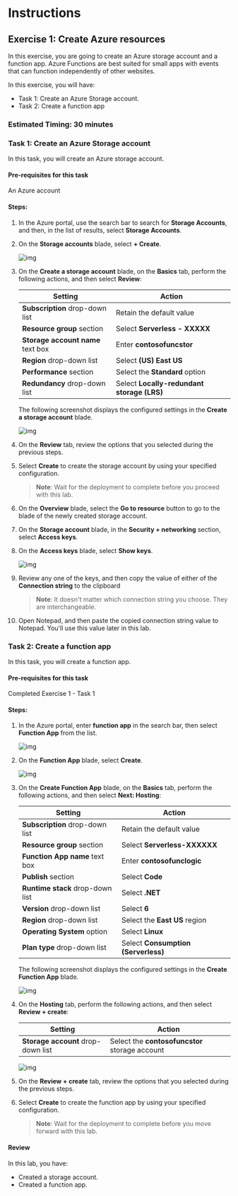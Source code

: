 # Instructions

## Exercise 1: Create Azure resources

In this exercise, you are going to create an Azure storage account and a function app. Azure Functions are best suited for small apps with events that can function independently of other websites.

In this exercise, you will have:

  + Task 1: Create an Azure Storage account.
  + Task 2: Create a function app

### Estimated Timing: 30 minutes

### Task 1: Create an Azure Storage account

In this task, you will create an Azure storage account.

#### Pre-requisites for this task

An Azure account

#### Steps:

1. In the Azure portal, use the search bar to search for **Storage Accounts**, and then, in the list of results, select **Storage Accounts**.

1. On the **Storage accounts** blade, select **+ Create**.

    ![img](../media/servl1.png)

1. On the **Create a storage account** blade, on the **Basics** tab, perform the following actions, and then select **Review**:

    | Setting | Action |
    | -- | -- |
    | **Subscription** drop-down list | Retain the default value |
    | **Resource group** section | Select **Serverless - XXXXX** |
    | **Storage account name** text box | Enter **contosofuncstor** |
    | **Region** drop-down list | Select **(US) East US** |
    | **Performance** section | Select the **Standard** option |
    | **Redundancy** drop-down list | Select **Locally-redundant storage (LRS)** |

    The following screenshot displays the configured settings in the **Create a storage account** blade.

    ![img](../media/servl2.png)   

1. On the **Review** tab, review the options that you selected during the previous steps.

1. Select **Create** to create the storage account by using your specified configuration.

    > **Note**: Wait for the deployment to complete before you proceed with this lab.

1. On the **Overview** blade, select the **Go to resource** button to go to the blade of the newly created storage account.

1. On the **Storage account** blade, in the **Security + networking** section, select **Access keys**.

1. On the **Access keys** blade, select **Show keys**.

    ![img](../media/servl3.png) 

1. Review any one of the keys, and then copy the value of either of the **Connection string** to the clipboard

     > **Note**: It doesn't matter which connection string you choose. They are interchangeable.

1. Open Notepad, and then paste the copied connection string value to Notepad. You'll use this value later in this lab.


### Task 2: Create a function app

In this task, you will create a function app.

#### Pre-requisites for this task

Completed Exercise 1 - Task 1

#### Steps:

1. In the Azure portal, enter **function app** in the search bar, then select **Function App** from the list.

    ![img](../media/servl4.png) 

1. On the **Function App** blade, select **Create**.

    ![img](../media/servl5.png) 

1. On the **Create Function App** blade, on the **Basics** tab, perform the following actions, and then select **Next: Hosting**:

    | Setting | Action |
    | -- | -- |
    | **Subscription** drop-down list | Retain the default value |
    | **Resource group** section | Select **Serverless-XXXXXX** |
    | **Function App name** text box | Enter **contosofunclogic** |
    | **Publish** section | Select **Code** |
    | **Runtime stack** drop-down list | Select **.NET** |
    | **Version** drop-down list | Select **6** |
    | **Region** drop-down list | Select the **East US** region |
    | **Operating System** option | Select **Linux** |
    | **Plan type** drop-down list | Select **Consumption (Serverless)** |

    The following screenshot displays the configured settings in the **Create Function App** blade.

    ![img](../media/servl6.png)    

1. On the **Hosting** tab, perform the following actions, and then select **Review + create**:

    | Setting | Action |
    | -- | -- |
    | **Storage account** drop-down list | Select the **contosofuncstor** storage account |
    
    ![img](../media/servl7.png)      

1. On the **Review + create** tab, review the options that you selected during the previous steps.

1. Select **Create** to create the function app by using your specified configuration.

    > **Note**: Wait for the deployment to complete before you move forward with this lab.

#### Review

In this lab, you have:

- Created a storage account.
- Created a function app.


